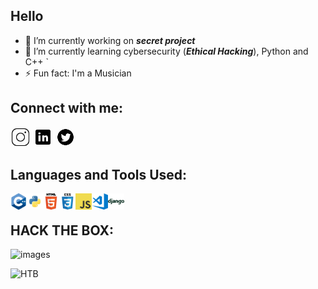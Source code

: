 ## Hello

- 🔭 I’m currently working on ***secret project*** 
- 🌱 I’m currently learning cybersecurity (***Ethical Hacking***), Python and C++ `
- ⚡ Fun fact: I'm a Musician

## Connect with me:

[<img height="32" width="32" src="https://github.com/tejas15802/tejas15802/blob/master/icons8-instagram.gif" />][Instagram]
[<img height="32" width="32" src="https://github.com/tejas15802/tejas15802/blob/master/linkedin-bounce.gif" />][LinkedIn]
[<img height="32" width="32" src="https://github.com/tejas15802/tejas15802/blob/master/twitter-circled-shake.gif" />][Twitter]

## Languages and Tools Used:

<img align="left" alt="CPP" width="26px" src="https://raw.githubusercontent.com/github/explore/80688e429a7d4ef2fca1e82350fe8e3517d3494d/topics/cpp/cpp.png">
<img align="left" alt="PYTHON" width="26px" src="https://raw.githubusercontent.com/github/explore/80688e429a7d4ef2fca1e82350fe8e3517d3494d/topics/python/python.png">
<img align="left" alt="HTML" width="26px" src="https://raw.githubusercontent.com/github/explore/80688e429a7d4ef2fca1e82350fe8e3517d3494d/topics/html/html.png">
<img align="left" alt="CSS" width="26px" src="https://raw.githubusercontent.com/github/explore/80688e429a7d4ef2fca1e82350fe8e3517d3494d/topics/css/css.png">
<img align="left" alt="JavaScript" width="26px" src="https://raw.githubusercontent.com/github/explore/80688e429a7d4ef2fca1e82350fe8e3517d3494d/topics/javascript/javascript.png">
<img align="left" alt="VSCODE" width="26px" src="https://raw.githubusercontent.com/github/explore/80688e429a7d4ef2fca1e82350fe8e3517d3494d/topics/visual-studio-code/visual-studio-code.png">
<img align="left" alt="DJANGO" width="26px" src="https://raw.githubusercontent.com/github/explore/80688e429a7d4ef2fca1e82350fe8e3517d3494d/topics/django/django.png">

<br />

## HACK THE BOX:
![images](https://user-images.githubusercontent.com/47889755/91635311-170a8680-ea15-11ea-9a12-a89bb5d7002b.png)


![HTB](http://www.hackthebox.eu/badge/image/325833)



[Instagram]: https://grabify.link/7K3YSD/
[LinkedIn]: https://grabify.link/4VSIMR
[Twitter]: https://grabify.link/5TSE17
